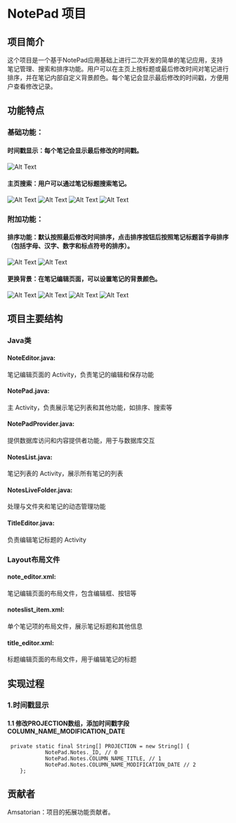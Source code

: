 # NotePad 项目

## 项目简介

这个项目是一个基于NotePad应用基础上进行二次开发的简单的笔记应用，支持笔记管理、搜索和排序功能。用户可以在主页上按标题或最后修改时间对笔记进行排序，并在笔记内部自定义背景颜色。每个笔记会显示最后修改的时间戳，方便用户查看修改记录。

## 功能特点

### 基础功能：
#### 时间戳显示：每个笔记会显示最后修改的时间戳。
![Alt Text](./README_PIC/A009.png)

#### 主页搜索：用户可以通过笔记标题搜索笔记。
![Alt Text](./README_PIC/A001.png) ![Alt Text](./README_PIC/A002.png) ![Alt Text](./README_PIC/A003.png) ![Alt Text](./README_PIC/A004.png)

### 附加功能：
#### 排序功能：默认按照最后修改时间排序，点击排序按钮后按照笔记标题首字母排序（包括字母、汉字、数字和标点符号的排序）。
![Alt Text](./README_PIC/A005.png) ![Alt Text](./README_PIC/A006.png)

#### 更换背景：在笔记编辑页面，可以设置笔记的背景颜色。
![Alt Text](./README_PIC/A007.png) ![Alt Text](./README_PIC/A011.png) ![Alt Text](./README_PIC/A008.png) ![Alt Text](./README_PIC/A010.png) 

## 项目主要结构

### Java类

#### NoteEditor.java:
笔记编辑页面的 Activity，负责笔记的编辑和保存功能<br>
#### NotePad.java:
主 Activity，负责展示笔记列表和其他功能，如排序、搜索等<br>
#### NotePadProvider.java:
提供数据库访问和内容提供者功能，用于与数据库交互<br>
#### NotesList.java:
笔记列表的 Activity，展示所有笔记的列表<br>
#### NotesLiveFolder.java:
处理与文件夹和笔记的动态管理功能<br>
#### TitleEditor.java:
负责编辑笔记标题的 Activity<br>

### Layout布局文件

#### note_editor.xml:
笔记编辑页面的布局文件，包含编辑框、按钮等<br>
#### noteslist_item.xml:
单个笔记项的布局文件，展示笔记标题和其他信息<br>
#### title_editor.xml:
标题编辑页面的布局文件，用于编辑笔记的标题<br>

## 实现过程

### 1.时间戳显示

#### 1.1 修改PROJECTION数组，添加时间戳字段COLUMN_NAME_MODIFICATION_DATE
```
 private static final String[] PROJECTION = new String[] {
            NotePad.Notes._ID, // 0
            NotePad.Notes.COLUMN_NAME_TITLE, // 1
            NotePad.Notes.COLUMN_NAME_MODIFICATION_DATE // 2
    };
```

## 贡献者

Amsatorian：项目的拓展功能贡献者。
